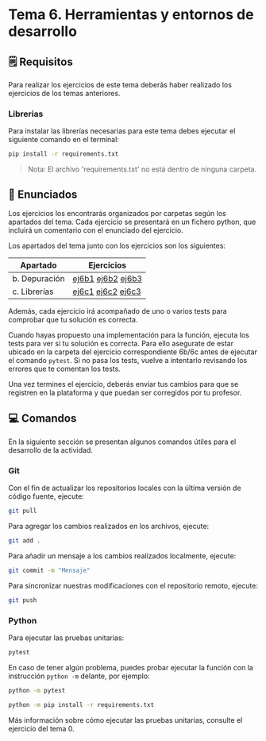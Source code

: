 # Tema 6. Herramientas y entornos de desarrollo

## 🗒️ Requisitos

Para realizar los ejercicios de este tema deberás haber realizado los ejercicios de los temas anteriores.

### Librerias

Para instalar las librerías necesarias para este tema debes ejecutar el siguiente comando en el terminal:

```bash
pip install -r requirements.txt
```

> Nota: El archivo 'requirements.txt' no está dentro de ninguna carpeta.

## 📝 Enunciados

Los ejercicios los encontrarás organizados por carpetas según los apartados del tema. Cada ejercicio se presentará en un fichero python, que incluirá un comentario con el enunciado del ejercicio.

Los apartados del tema junto con los ejercicios son los siguientes:

| Apartado      | Ejercicios                                                     |
|---------------|----------------------------------------------------------------|
| b. Depuración | [ej6b1](6b/ej6b1.py) [ej6b2](6b/ej6b2.py) [ej6b3](6b/ej6b3.py) |
| c. Librerías  | [ej6c1](6c/ej6c1.py) [ej6c2](6c/ej6c2.py) [ej6c3](6c/ej6c3.py) |

Además, cada ejercicio irá acompañado de uno o varios tests para comprobar que tu solución es correcta.

Cuando hayas propuesto una implementación para la función, ejecuta los tests para ver si tu solución es correcta. Para ello asegurate de estar ubicado en la carpeta del ejercicio correspondiente 6b/6c antes de ejecutar el comando `pytest`. Si no pasa los tests, vuelve a intentarlo revisando los errores que te comentan los tests.

Una vez termines el ejercicio, deberás enviar tus cambios para que se registren en la plataforma y que puedan ser corregidos por tu profesor.

## 💻 Comandos

En la siguiente sección se presentan algunos comandos útiles para el desarrollo de la actividad.

### Git

Con el fin de actualizar los repositorios locales con la última versión de código fuente, ejecute:

```bash
git pull
```

Para agregar los cambios realizados en los archivos, ejecute:

```bash
git add .
```

Para añadir un mensaje a los cambios realizados localmente, ejecute:

```bash
git commit -m "Mensaje"
```

Para sincronizar nuestras modificaciones con el repositorio remoto, ejecute:

```bash
git push
```

### Python

Para ejecutar las pruebas unitarias:

```bash
pytest 
```

En caso de tener algún problema, puedes probar ejecutar la función con la instrucción `python -m` delante, por ejemplo:

```bash
python -m pytest 
```

```bash
python -m pip install -r requirements.txt
```

Más información sobre cómo ejecutar las pruebas unitarias, consulte el ejercicio del tema 0.
